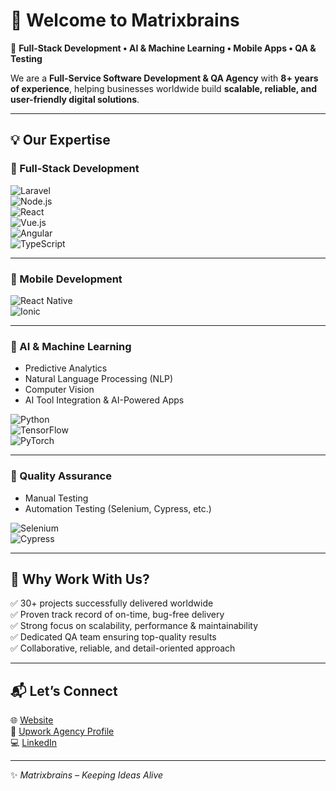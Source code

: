 # 👋 Welcome to Matrixbrains

🚀 **Full-Stack Development • AI & Machine Learning • Mobile Apps • QA & Testing**  

We are a **Full-Service Software Development & QA Agency** with **8+ years of experience**, helping businesses worldwide build **scalable, reliable, and user-friendly digital solutions**.  

---

## 💡 Our Expertise  

### 🔧 Full-Stack Development  
![Laravel](https://img.shields.io/badge/Laravel-FF2D20?style=for-the-badge&logo=laravel&logoColor=white)  
![Node.js](https://img.shields.io/badge/Node.js-339933?style=for-the-badge&logo=node.js&logoColor=white)  
![React](https://img.shields.io/badge/React-61DAFB?style=for-the-badge&logo=react&logoColor=black)  
![Vue.js](https://img.shields.io/badge/Vue.js-4FC08D?style=for-the-badge&logo=vue.js&logoColor=white)  
![Angular](https://img.shields.io/badge/Angular-DD0031?style=for-the-badge&logo=angular&logoColor=white)  
![TypeScript](https://img.shields.io/badge/TypeScript-3178C6?style=for-the-badge&logo=typescript&logoColor=white)  

---

### 📱 Mobile Development  
![React Native](https://img.shields.io/badge/React%20Native-20232A?style=for-the-badge&logo=react&logoColor=61DAFB)  
![Ionic](https://img.shields.io/badge/Ionic-3880FF?style=for-the-badge&logo=ionic&logoColor=white)  

---

### 🤖 AI & Machine Learning  
- Predictive Analytics  
- Natural Language Processing (NLP)  
- Computer Vision  
- AI Tool Integration & AI-Powered Apps  

![Python](https://img.shields.io/badge/Python-3776AB?style=for-the-badge&logo=python&logoColor=white)  
![TensorFlow](https://img.shields.io/badge/TensorFlow-FF6F00?style=for-the-badge&logo=tensorflow&logoColor=white)  
![PyTorch](https://img.shields.io/badge/PyTorch-EE4C2C?style=for-the-badge&logo=pytorch&logoColor=white)  

---

### 🧪 Quality Assurance  
- Manual Testing  
- Automation Testing (Selenium, Cypress, etc.)  

![Selenium](https://img.shields.io/badge/Selenium-43B02A?style=for-the-badge&logo=selenium&logoColor=white)  
![Cypress](https://img.shields.io/badge/Cypress-17202C?style=for-the-badge&logo=cypress&logoColor=white)  

---

## 🌟 Why Work With Us?  
✅ 30+ projects successfully delivered worldwide  
✅ Proven track record of on-time, bug-free delivery  
✅ Strong focus on scalability, performance & maintainability  
✅ Dedicated QA team ensuring top-quality results  
✅ Collaborative, reliable, and detail-oriented approach  

---

## 📬 Let’s Connect  
🌐 [Website](https://matrixbrains.com)  
💼 [Upwork Agency Profile](https://www.upwork.com/agencies/matrixbrains)  
💻 [LinkedIn](https://www.linkedin.com/company/matrixbrains)

---
✨ *Matrixbrains – Keeping Ideas Alive*  

